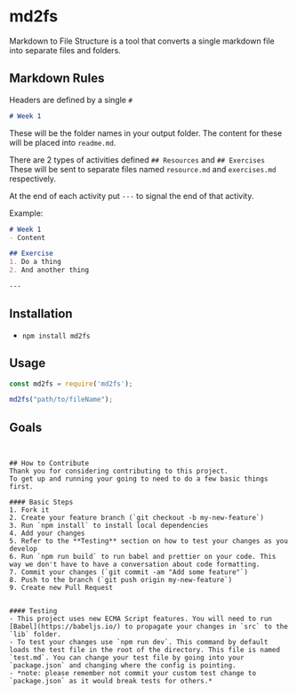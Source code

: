 # md2fs
Markdown to File Structure is a tool that converts a single markdown file into separate files and folders.


## Markdown Rules
Headers are defined by a single `#`
``` Markdown
# Week 1
```
These will be the folder names in your output folder. The content for these will be placed into `readme.md`.

There are 2 types of activities defined
`## Resources` and `## Exercises`
These will be sent to separate files named `resource.md` and `exercises.md` respectively.

At the end of each activity put `---` to signal the end of that activity.

Example:
``` Markdown
# Week 1
- Content

## Exercise
1. Do a thing
2. And another thing

---
```


## Installation
- `npm install md2fs`

## Usage

``` Javascript
const md2fs = require('md2fs');

md2fs("path/to/fileName");
```
## Goals
```


## How to Contribute
Thank you for considering contributing to this project. 
To get up and running your going to need to do a few basic things first.

#### Basic Steps
1. Fork it
2. Create your feature branch (`git checkout -b my-new-feature`)
3. Run `npm install` to install local dependencies
4. Add your changes
5. Refer to the **Testing** section on how to test your changes as you develop
6. Run `npm run build` to run babel and prettier on your code. This way we don't have to have a conversation about code formatting.
7. Commit your changes (`git commit -am "Add some feature"`)
8. Push to the branch (`git push origin my-new-feature`)
9. Create new Pull Request


#### Testing
- This project uses new ECMA Script features. You will need to run [Babel](https://babeljs.io/) to propagate your changes in `src` to the `lib` folder. 
- To test your changes use `npm run dev`. This command by default loads the test file in the root of the directory. This file is named `test.md`. You can change your test file by going into your `package.json` and changing where the config is pointing. 
- *note: please remember not commit your custom test change to `package.json` as it would break tests for others.*
